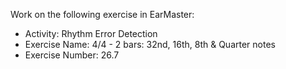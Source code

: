Work on the following exercise in EarMaster:
- Activity: Rhythm Error Detection
- Exercise Name: 4/4 - 2 bars: 32nd, 16th, 8th & Quarter notes
- Exercise Number: 26.7
